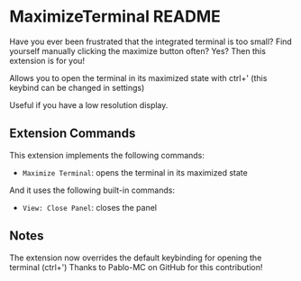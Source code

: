 # MaximizeTerminal README

Have you ever been frustrated that the integrated terminal is too small? Find yourself manually clicking the maximize button often? Yes? Then this extension is for you! 

Allows you to open the terminal in its maximized state with ctrl+' (this keybind can be changed in settings)

Useful if you have a low resolution display.

## Extension Commands

This extension implements the following commands:

* `Maximize Terminal`: opens the terminal in its maximized state

And it uses the following built-in commands:

* `View: Close Panel`: closes the panel

## Notes

The extension now overrides the default keybinding for opening the terminal (ctrl+')
Thanks to Pablo-MC on GitHub for this contribution!